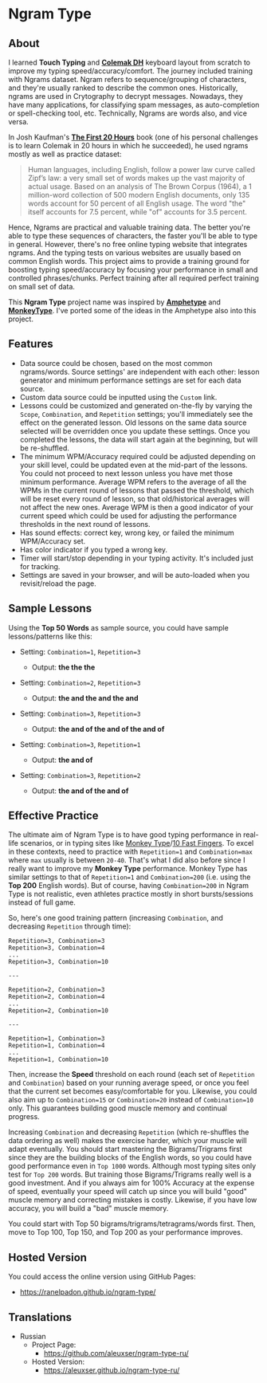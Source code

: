# Ngram Type


## About

I learned **Touch Typing** and [**Colemak DH**](https://colemakmods.github.io/mod-dh/) keyboard layout from scratch to improve my typing speed/accuracy/comfort. The journey included training with Ngrams dataset. Ngram refers to sequence/grouping of characters, and they're usually ranked to describe the common ones. Historically, ngrams are used in Crytography to decrypt messages. Nowadays, they have many applications, for classifying spam messages, as auto-completion or spell-checking tool, etc. Technically, Ngrams are words also, and vice versa.

In Josh Kaufman's [**The First 20 Hours**](https://first20hours.com/) book (one of his personal challenges is to learn Colemak in 20 hours in which he succeeded), he used ngrams mostly as well as practice dataset:

> Human languages, including English, follow a power law curve called Zipf’s law: a very small set of words makes up the vast majority of actual usage. Based on an analysis of The Brown Corpus (1964), a 1 million-word collection of 500 modern English documents, only 135 words account for 50 percent of all English usage. The word "the" itself accounts for 7.5 percent, while "of" accounts for 3.5 percent.

Hence, Ngrams are practical and valuable training data. The better you're able to type these sequences of characters, the faster you'll be able to type in general. However, there's no free online typing website that integrates ngrams. And the typing tests on various websites are usually based on common English words. This project aims to provide a training ground for boosting typing speed/accuracy by focusing your performance in small and controlled phrases/chunks. Perfect training after all required perfect training on small set of data.

This **Ngram Type** project name was inspired by [**Amphetype**](https://github.com/webiest/amphetype) and [**MonkeyType**](https://monkeytype.com/). I've ported some of the ideas in the Amphetype also into this project.


## Features
* Data source could be chosen, based on the most common ngrams/words. Source settings' are independent with each other: lesson generator and minimum performance settings are set for each data source.
* Custom data source could be inputted using the `Custom` link.
* Lessons could be customized and generated on-the-fly by varying the `Scope`, `Combination`, and `Repetition` settings; you'll immediately see the effect on the generated lesson. Old lessons on the same data source selected will be overridden once you update these settings. Once you completed the lessons, the data will start again at the beginning, but will be re-shuffled.
* The minimum WPM/Accuracy required could be adjusted depending on your skill level, could be updated even at the mid-part of the lessons. You could not proceed to next lesson unless you have met those minimum performance. Average WPM refers to the average of all the WPMs in the current round of lessons that passed the threshold, which will be reset every round of lesson, so that old/historical averages will not affect the new ones. Average WPM is then a good indicator of your current speed which could be used for adjusting the performance thresholds in the next round of lessons.
* Has sound effects: correct key, wrong key, or failed the minimum WPM/Accuracy set.
* Has color indicator if you typed a wrong key.
* Timer will start/stop depending in your typing activity. It's included just for tracking.
* Settings are saved in your browser, and will be auto-loaded when you revisit/reload the page.


## Sample Lessons
Using the **Top 50 Words** as sample source, you could have sample lessons/patterns like this:
- Setting: `Combination=1`, `Repetition=3`
    - Output: **the the the**

- Setting: `Combination=2`, `Repetition=3`
    - Output: **the and the and the and**

- Setting: `Combination=3`, `Repetition=3`
    - Output: **the and of the and of the and of**

- Setting: `Combination=3`, `Repetition=1`
    - Output: **the and of**

- Setting: `Combination=3`, `Repetition=2`
    - Output: **the and of the and of**


## Effective Practice
The ultimate aim of Ngram Type is to have good typing performance in real-life scenarios, or in typing sites like [Monkey Type](https://monkeytype.com/)/[10 Fast Fingers](https://10fastfingers.com/). To excel in these contexts, need to practice with `Repetition=1` and `Combination=max` where `max` usually is between `20-40`. That's what I did also before since I really want to improve my **Monkey Type** performance. Monkey Type has similar settings to that of `Repetition=1` and `Combination=200` (i.e. using the **Top 200** English words). But of course, having `Combination=200` in Ngram Type is not realistic, even athletes practice mostly in short bursts/sessions instead of full game.

So, here's one good training pattern (increasing `Combination`, and decreasing `Repetition` through time):

```
Repetition=3, Combination=3
Repetition=3, Combination=4
...
Repetition=3, Combination=10

---

Repetition=2, Combination=3
Repetition=2, Combination=4
...
Repetition=2, Combination=10

---

Repetition=1, Combination=3
Repetition=1, Combination=4
...
Repetition=1, Combination=10
```

Then, increase the **Speed** threshold on each round (each set of `Repetition` and `Combination`) based on your running average speed, or once you feel that the current set becomes easy/comfortable for you. Likewise, you could also aim up to `Combination=15` or `Combination=20` instead of `Combination=10` only. This guarantees building good muscle memory and continual progress.

Increasing `Combination` and decreasing `Repetition` (which re-shuffles the data ordering as well) makes the exercise harder, which your muscle will adapt eventually. You should start mastering the Bigrams/Trigrams first since they are the building blocks of the English words, so you could have good performance even in `Top 1000` words. Although most typing sites only test for `Top 200` words. But training those Bigrams/Trigrams really well is a good investment. And if you always aim for 100% Accuracy at the expense of speed, eventually your speed will catch up since you will build "good" muscle memory and correcting mistakes is costly. Likewise, if you have low accuracy, you will build a "bad" muscle memory.

You could start with Top 50 bigrams/trigrams/tetragrams/words first. Then, move to Top 100, Top 150, and Top 200 as your performance improves.

## Hosted Version
You could access the online version using GitHub Pages:
- https://ranelpadon.github.io/ngram-type/

## Translations
- Russian
  - Project Page:
    - https://github.com/aleuxser/ngram-type-ru/
  - Hosted Version:
    - https://aleuxser.github.io/ngram-type-ru/

